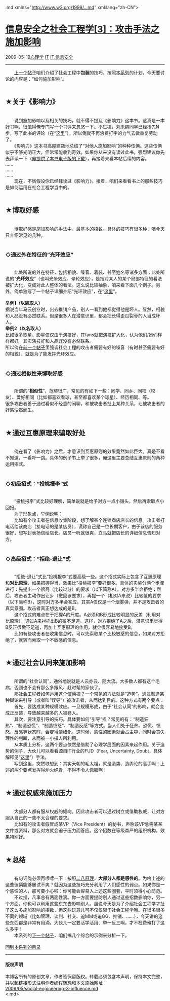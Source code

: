 <!DOCTYPE.md>
.md xmlns="http://www.w3.org/1999/...md" xml:lang="zh-CN">
<head>
<meta http-equiv="Content-Type" content="text.md; charset=utf-8" />
<meta name="generator" content="Python script by program.think@gmail.com" />
<meta name="provider" content="program-think.blogspot.com" />
<link type="text/css" rel="stylesheet" href="../../css/program-think.css" />
<title>信息安全之社会工程学[3]：攻击手法之施加影响 - 编程随想的博客</title>
</head>
<body>
<div id="main" style="width:100%;">
<h1><a href="../../index.md" title="回到首页">信息安全之社会工程学[3]：攻击手法之施加影响</a></h1>
<div class="post-info"><span class="date-header">2009-05-19</span><a href="../../tags/E5BF83E79086E5ADA6.md" class="tag">心理学</a> <a href="../../tags/IT.md" class="tag">IT</a> <a href="../../tags/IT.E4BFA1E681AFE5AE89E585A8.md" class="tag">IT.信息安全</a> </div>
<hr>
<div class="post">
&#12288;&#12288;<a href="../../2009/05/social-engineering-2-pretend.md">上一个帖子</a>咱们介绍了社会工程中<b>包装</b>的技巧。按照<a href="../../2009/05/social-engineering-0-overview.md">本系列</a>的计划，今天要讨论的内容是：“如何施加影响”。<!--program-think--><br /><br /><h2>★关于《影响力》</h2><br />&#12288;&#12288;说到施加影响以及相关的技巧，就不得不提及《影响力》这本书。这真是一本好书啊，很值得俺专门写一个书评来忽悠一下。不过捏，刘未鹏同学已经抢先N步，写了此书的评论（在“<a href="http://blog.csdn.net/pongba/archive/2007/06/22/1662148.aspx" target="_blank" rel="nofollow">这里</a>”），所以俺就不再浪费打字的力气去做重复劳动了。<br />&#12288;&#12288;《影响力》这本书高屋建瓴地总结了“对他人施加影响”的种种伎俩。这些伎俩似乎不够光明正大，但常常能收到奇效。如果你从来没有读过此书，强烈建议你先去拜读一下（<a href="https://code.google.com/p/program-think/wiki/Books" target="_blank">俺提供了本书电子版的下载</a>），再接着来看本帖后续的内容。<br />......<br />......<br />......<br />&#12288;&#12288;现在，不妨假设你已经拜读过《影响力》。接着，咱们来看看书上的那些技巧是如何运用在社会工程学当中的。<br /><br /><h2>★博取好感</h2><br />&#12288;&#12288;博取好感是施加影响的手法中，最基本的招数。具体的技巧有很多种，咱今天只介绍常见的几种。<br /><br /><h3>◇通过外在特征的“光环效应”</h3><br />&#12288;&#12288;此处所说的外在特征，包括相貌、嗓音、着装、甚至姓名等诸多方面；此处所说的“<b>光环效应</b>”（也叫光晕效应、晕轮效应），是指对某人的某个局部特征的看法被扩大化，变成对此人整体的看法。这么说比较抽象，咱来看下面几个例子。另外，俺单独写了一个帖子详细介绍“光环效应”，在“<a href="../../2009/05/halo-effect.md" target="_blank">这里</a>”。<br /><br /><b>举例1（以貌取人）</b><br />据说当年马云创业时，出去推销产品，别人一看到他都觉得他是坏人。显然，相貌和人品没有必然联系。但是很多人在潜意识里，都会把长得歪瓜裂枣的人当成坏人。<br /><b>举例2（以名取人）</b><br />比如很多歌星、影星仅仅由于演技好，其fans就把演技扩大化，认为他们/她们样样都好。其实演技好和人品好没有必然联系。<br />所以俺在<a href="../../2009/05/social-engineering-2-pretend.md" target="_blank">前一个帖子</a>里强调社会工程的攻击者需要有好的嗓音（有时甚至需要有好的相貌），就是为了能发挥光环效应。<br /><br /><h3>◇通过相似性来博取好感</h3><br />&#12288;&#12288;所谓的“<b>相似性</b>”，范畴很广，常见的有如下一些：同学、同乡、同校（校友）、爱好相同（比如都喜欢看球，甚至都喜欢某个球星）、经历相同、等。<br />很多攻击者善于通过看似不经意的闲聊，和被攻击者扯上某种关系，让被攻击者的好感油然而生。<br /><br /><h2>★通过互惠原理来骗取好处</h2><br />&#12288;&#12288;俺在看了《影响力》之后，才意识到互惠原则的效果竟然如此巨大。真是不看不知道，一看吓一跳。具体的例子书上举了很多，俺这里主要总结互惠原则的两种运用招式。<br /><br /><h3>◇初级招式：“投桃报李”式</h3><br />&#12288;&#12288;“投桃报李”式比较好理解，简单说就是给予对方一点小甜头，然后再索取点小回报。<br />&#12288;&#12288;为了形象点，举例说明：<br />&#12288;&#12288;比如有个攻击者在信息收集阶段，想了解某个连锁商店店长的信息。攻击者打电话给该商店（接电话的是某店员），谎称自己是一位长期客户，由于该店的服务很好，想写封表扬信给店长。店员一听就很爽，立马就把店长的详细信息告知对方。<br /><br /><h3>◇高级招式：“拒绝-退让”式</h3><br />&#12288;&#12288;“拒绝-退让”式比“投桃报李”式要高级一些。这个招式实际上包含了互惠原理和<b>对比原理</b>，如果把握得当，效果比“投桃报李”要好很多。具体的实施分两个步骤进行：先提出一个很高（比较过分）的要求（以下简称A），对方多半会拒绝；然后，攻击者主动作出让步（撤回该要求），再提一个（相对A来说）比较低的要求（以下简称B），这时对方多半会答应。其实A仅仅是一个烟雾弹，并不是攻击者的真实意图。攻击者真正想达成的是B。<br />&#12288;&#12288;这个招式的难点在于把握A的尺度。A必须和B形成比较明显的反差（利用对比原理），通过A来衬托出B的微不足道。这样，对方拒绝了A之后，潜意识里觉得B反正很微不足道，再加上互惠原理的作用，就会很容易地接受B。<br />&#12288;&#12288;比如有些攻击者在收集信息时，可以先索取某个比较敏感的信息，如果对方拒绝了，就转而索取一个不敏感的信息。<br /><br /><h2>★通过社会认同来施加影响</h2><br />&#12288;&#12288;所谓的“社会认同”，通俗地说就是人云亦云、随大流。大多数人都有这个毛病，否则也不会有那么多跟风、赶时髦的家伙了。<br />&#12288;&#12288;那社会工程者如何运用这个伎俩捏？一个常见的方法就是“造势”。通过制造某种舆论来引导（或者叫“误导”）被攻击者，从而达到目的。这种方式有两个要点：<br />&#12288;&#12288;首先，要达成某种规模效应。一旦规模形成，由于“社会认同”的影响，就会变成正反馈，导致越来越多的人被卷入。<br />&#12288;&#12288;其次，要注意引导的技巧。具体要如何“引导”捏？常见的有：“制造狂热”、“制造恐慌”、“制造愤怒”、“制造反感”等方式。当人们处于狂热、恐慌、愤怒、反感等状态时，会变得情绪化。这时候，感性的因素就会占主导，同时会丧失理性的判断，从而被一小撮人所利用。<br />&#12288;&#12288;从本质上分析，这两个要点依然是借助了心理学层面的因素来起作用。关于造势的例子，大伙儿可以看看源自IT行业的FUD（Fear, Uncertainty, Doubt，具体解释见“<a href="http://zh.wikipedia.org/wiki/FUD" target="_blank" rel="nofollow">这里</a>”）手法。<br />&#12288;&#12288;写到这里，突然联想到：其实天朝的毛太祖，就是造势、造舆论的高手啊！上述的两个要点发挥得炉火纯青，不得不令人佩服啊！<br /><br /><h2>★通过权威来施加压力</h2><br />&#12288;&#12288;大部分人都有服从权威的倾向。因此攻击者可以通过树立或借助权威，让对方服从自己的一些不太合理的要求。<br />&#12288;&#12288;比如有的攻击者假冒成某VP（Vice President）的秘书，声称该VP急需某某文件或资料，那么对方就会迫于压力而答应。这个招数在等级森严的组织机构，效果特别好。<br /><br /><h2>★总结</h2><br />&#12288;&#12288;有句话俺必须再啰嗦一下：按照<a href="../../2009/02/80-20-principle-0-overview.md" target="_blank">二八原理</a>，<b>大部分人都是感性的</b>。为啥上述的这些伎俩能够屡试不爽？就因为这些技巧充分利用了人们感性的弱点。如果你是一个感性的人，那可要小心啦：你可能会容易入上述这些圈套，平时须得小心防范。<br />&#12288;&#12288;不过捏，凡事总有两面性滴。你一方面要提防别人通过这些招数影响你，另一个方面，你也可以利用这些东东去影响别人。虽说今天是为了介绍社会工程学才扯了这么多施加影响的招数，但这些玩意儿可不仅仅限于社会工程学哦。在很多很多不同的领域（比如管理、谈判、社交、追MM或追GG、推销、......），今天讲的这些东西都是非常有用滴。大伙儿一定要活学活用、举一反三啊，才不枉费俺打了这么多字！<br />&#12288;&#12288;本系列的<a href="../../2009/06/social-engineering-4-example.md">下一个帖子</a>，咱们搞几个综合的示例来分析一下。<br /><br /><a href="../../2009/05/social-engineering-0-overview.md#index">回到本系列的目录</a><div class="blogger-post-footer">
</div>
<hr>
<div class="copyright">
<h4>版权声明</h4>
本博客所有的原创文章，作者皆保留版权。转载必须包含本声明，保持本文完整，并以超链接形式注明作者<a href="mailto:program.think@gmail.com">编程随想</a>和本文原始网址：<br>
<a href="2009/05/social-engineering-3-influence.md">2009/05/social-engineering-3-influence.md</a>
</div>
</div>
</body>
<.md>
